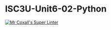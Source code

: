 # ISC3U-Unit6-02-Python

[![Mr Coxall's Super Linter](https://github.com/Troy-Appleby/ICS3UR-Unit1-02-cpp/workflows/Mr%20Coxall's%20Super%20Linter/badge.svg)](https://github.com/Troy-Appleby/ICS3UR-Unit1-02-cpp/actions/)
